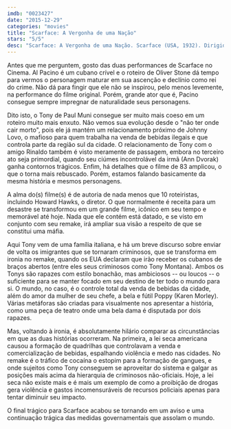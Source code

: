 ```yaml
---
imdb: "0023427"
date: "2015-12-29"
categories: "movies"
title: "Scarface: A Vergonha de uma Nação"
stars: "5/5"
desc: "Scarface: A Vergonha de uma Nação. Scarface (USA, 1932). Dirigido por Howard Hawks, Richard Rosson. Escrito por Armitage Trail, Ben Hecht, Seton I. Miller, John Lee Mahin, W.R. Burnett, Seton I. Miller, John Lee Mahin, W.R. Burnett, Howard Hawks. Com Paul Muni, Ann Dvorak, Karen Morley, Osgood Perkins, C. Henry Gordon, George Raft, Vince Barnett, Boris Karloff, Purnell Pratt."
---
```

Antes que me perguntem, gosto das duas performances de Scarface no Cinema. Al Pacino é um cubano crível e o roteiro de Oliver Stone dá tempo para vermos o personagem maturar em sua ascenção e declínio como rei do crime. Não dá para fingir que ele não se inspirou, pelo menos levemente, na performance do filme original. Porém, grande ator que é, Pacino consegue sempre impregnar de naturalidade seus personagens.

Dito isto, o Tony de Paul Muni consegue ser muito mais coeso em um roteiro muito mais enxuto. Não vemos sua evolução desde o "não ter onde cair morto", pois ele já mantém um relacionamento próximo de Johnny Lovo, o mafioso para quem trabalha na venda de bebidas ilegais e que controla parte da região sul da cidade. O relacionamento de Tony com o amigo Rinaldo também é visto meramente de passagem, embora no terceiro ato seja primordial, quando seu ciúmes incontrolável da irmã (Ann Dvorak) ganha contornos trágicos. Enfim, há detalhes que o filme de 83 amplicou, o que o torna mais rebuscado. Porém, estamos falando basicamente da mesma história e mesmos personagens.

A alma do(s) filme(s) é de autoria de nada menos que 10 roteiristas, incluindo Howard Hawks, o diretor. O que normalmente é receita para um desastre se transformou em um grande filme, icônico em seu tempo e memorável até hoje. Nada que ele contém está datado, e se visto em conjunto com seu remake, irá ampliar sua visão a respeito de que se constitui uma máfia.

Aqui Tony vem de uma família italiana, e há um breve discurso sobre enviar de volta os imigrantes que se tornaram criminosos, que se transforma em ironia no remake, quando os EUA declaram que irão receber os cubanos de braços abertos (entre eles seus criminosos como Tony Montana). Ambos os Tonys são rapazes com estilo bonachão, mas ambiciosos -- ou loucos -- o suficiente para se manter focado em seu destino de ter todo o mundo para si. O mundo, no caso, é o controle total da venda de bebidas da cidade, além do amor da mulher de seu chefe, a bela e fútil Poppy (Karen Morley). Várias metáforas são criadas para visualmente nos apresentar a história, como uma peça de teatro onde uma bela dama é disputada por dois rapazes.

Mas, voltando à ironia, é absolutamente hilário comparar as circunstâncias em que as duas histórias ocorreram. Na primeira, a lei seca americana causou a formação de quadrilhas que controlavam a venda e comercialização de bebidas, espalhando violência e medo nas cidades. No remake é o tráfico de cocaína o estopim para a formação de gangues, e onde sujeitos como Tony conseguem se aproveitar do sistema e galgar as posições mais acima da hierarquia de criminosos não-oficiais. Hoje, a lei seca não existe mais e é mais um exemplo de como a proibição de drogas gera violência e gastos incomensuráveis de recursos policiais apenas para tentar diminuir seu impacto.

O final trágico para Scarface acabou se tornando em um aviso e uma continuação trágica das medidas governamentais que assolam o mundo.
